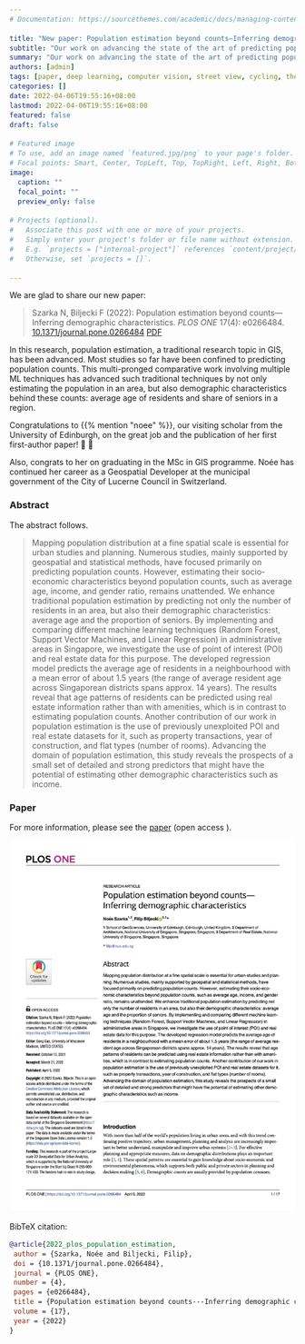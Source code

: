 ```yaml
---
# Documentation: https://sourcethemes.com/academic/docs/managing-content/

title: "New paper: Population estimation beyond counts—Inferring demographic characteristics"
subtitle: "Our work on advancing the state of the art of predicting population has been published in PLOS ONE."
summary: "Our work on advancing the state of the art of predicting population has been published in PLOS ONE."
authors: [admin]
tags: [paper, deep learning, computer vision, street view, cycling, thesis, dissertation]
categories: []
date: 2022-04-06T19:55:16+08:00
lastmod: 2022-04-06T19:55:16+08:00
featured: false
draft: false

# Featured image
# To use, add an image named `featured.jpg/png` to your page's folder.
# Focal points: Smart, Center, TopLeft, Top, TopRight, Left, Right, BottomLeft, Bottom, BottomRight.
image:
  caption: ""
  focal_point: ""
  preview_only: false

# Projects (optional).
#   Associate this post with one or more of your projects.
#   Simply enter your project's folder or file name without extension.
#   E.g. `projects = ["internal-project"]` references `content/project/deep-learning/index.md`.
#   Otherwise, set `projects = []`.

---
```


We are glad to share our new paper:

> Szarka N, Biljecki F (2022): Population estimation beyond counts—Inferring demographic characteristics. _PLOS ONE_ 17(4): e0266484. [<i class="ai ai-doi-square ai"></i> 10.1371/journal.pone.0266484](https://doi.org/10.1371/journal.pone.0266484) [<i class="far fa-file-pdf"></i> PDF](/publication/2022-plos-population-estimation/2022-plos-population-estimation.pdf)</i>  <i class="ai ai-open-access-square ai"></i>

In this research, population estimation, a traditional research topic in GIS, has been advanced.
Most studies so far have been confined to predicting population counts.
This multi-pronged comparative work involving multiple ML techniques has advanced such traditional techniques by not only estimating the population in an area, but also demographic characteristics behind these counts: average age of residents and share of seniors in a region.

Congratulations to {{% mention "noee" %}}, our visiting scholar from the University of Edinburgh, on the great job and the publication of her first first-author paper! :raised_hands: :clap:

Also, congrats to her on graduating in the MSc in GIS programme.
Noée has continued her career as a Geospatial Developer at the municipal government of the City of Lucerne Council in Switzerland.

### Abstract

The abstract follows.

> Mapping population distribution at a fine spatial scale is essential for urban studies and planning. Numerous studies, mainly supported by geospatial and statistical methods, have focused primarily on predicting population counts. However, estimating their socio-economic characteristics beyond population counts, such as average age, income, and gender ratio, remains unattended. We enhance traditional population estimation by predicting not only the number of residents in an area, but also their demographic characteristics: average age and the proportion of seniors. By implementing and comparing different machine learning techniques (Random Forest, Support Vector Machines, and Linear Regression) in administrative areas in Singapore, we investigate the use of point of interest (POI) and real estate data for this purpose. The developed regression model predicts the average age of residents in a neighbourhood with a mean error of about 1.5 years (the range of average resident age across Singaporean districts spans approx. 14 years). The results reveal that age patterns of residents can be predicted using real estate information rather than with amenities, which is in contrast to estimating population counts. Another contribution of our work in population estimation is the use of previously unexploited POI and real estate datasets for it, such as property transactions, year of construction, and flat types (number of rooms). Advancing the domain of population estimation, this study reveals the prospects of a small set of detailed and strong predictors that might have the potential of estimating other demographic characteristics such as income.

### Paper 

For more information, please see the [paper](/publication/2022-plos-population-estimation/) (open access <i class="ai ai-open-access-square ai"></i>).

[![](page-one.png)](/publication/2022-plos-population-estimation/)

BibTeX citation:
```bibtex
@article{2022_plos_population_estimation,
 author = {Szarka, Noée and Biljecki, Filip},
 doi = {10.1371/journal.pone.0266484},
 journal = {PLOS ONE},
 number = {4},
 pages = {e0266484},
 title = {Population estimation beyond counts---Inferring demographic characteristics},
 volume = {17},
 year = {2022}
}
```


